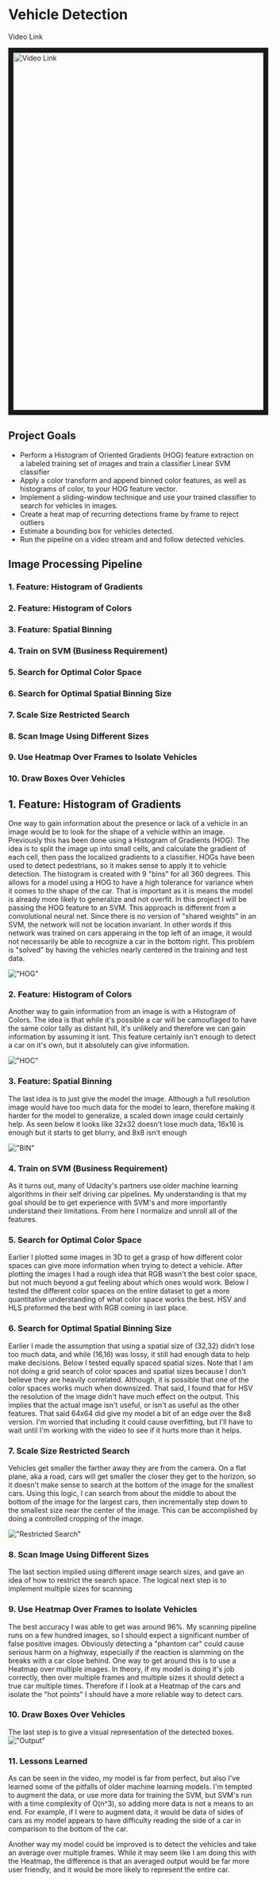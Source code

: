 # Vehicle Detection


Video Link

<a href="https://youtu.be/3MRTCJjzzek" target="_blank"><img src="http://img.youtube.com/vi/3MRTCJjzzek/0.jpg" 
alt="Video Link" width="1280" height="720" border="10" /></a>

## Project Goals

* Perform a Histogram of Oriented Gradients (HOG) feature extraction on a labeled training set of images and train a classifier Linear SVM classifier
* Apply a color transform and append binned color features, as well as histograms of color, to your HOG feature vector.
* Implement a sliding-window technique and use your trained classifier to search for vehicles in images.
* Create a heat map of recurring detections frame by frame to reject outliers
* Estimate a bounding box for vehicles detected.
* Run the pipeline on a video stream and  and follow detected vehicles.


[image1]: /markdown_images/hog.png "Histogram of Gradients"
[image2]: /markdown_images/hoc.png "Histogram of Colors"
[image3]: /markdown_images/bin.png "Spatial Binning"
[image4]: /markdown_images/search.png "Restricted Search"
[image5]: /markdown_images/output.png "Output"




## Image Processing Pipeline



### 1. Feature: Histogram of Gradients
### 2. Feature: Histogram of Colors
### 3. Feature: Spatial Binning
### 4. Train on SVM (Business Requirement)
### 5. Search for Optimal Color Space
### 6. Search for Optimal Spatial Binning Size
### 7. Scale Size Restricted Search
### 8. Scan Image Using Different Sizes
### 9. Use Heatmap Over Frames to Isolate Vehicles
### 10. Draw Boxes Over Vehicles


## 1. Feature: Histogram of Gradients

One way to gain information about the presence or lack of a vehicle in an image would be to look for the shape of a vehicle within an image. Previously this has been done using a Histogram of Gradients (HOG). The idea is to split the image up into small cells, and calculate the gradient of each cell, then pass the localized gradients to a classifier. HOGs have been used to detect pedestrians, so it makes sense to apply it to vehicle detection.
The histogram is created with 9 "bins" for all 360 degrees. This allows for a model using a HOG to have a high tolerance for variance when it comes to the shape of the car. That is important as it is means the model is already more likely to generalize and not overfit.
In this project I will be passing the HOG feature to an SVM. This approach is different from a convolutional neural net. Since there is no version of "shared weights" in an SVM, the network will not be location invariant. In other words if this network was trained on cars apperaing in the top left of an image, it would not necessarily be able to recognize a car in the bottom right. This problem is "solved" by having the vehicles nearly centered in the training and test data.


!["HOG"][image1]

### 2. Feature: Histogram of Colors

Another way to gain information from an image is with a Histogram of Colors. The idea is that while it's possible a car will be camouflaged to have the same color tally as distant hill, it's unlikely and therefore we can gain information by assuming it isnt. This feature certainly isn't enough to detect a car on it's own, but it absolutely can give information.

!["HOC"][image2]

### 3. Feature: Spatial Binning

The last idea is to just give the model the image. Although a full resolution image would have too much data for the model to learn, therefore making it harder for the model to generalize, a scaled down image could certainly help. As seen below it looks like 32x32 doesn't lose much data, 16x16 is enough but it starts to get blurry, and 8x8 isn't enough

!["BIN"][image3]

### 4. Train on SVM (Business Requirement)

As it turns out, many of Udacity's partners use older machine learning algorithms in their self driving car pipelines. My understanding is that my goal should be to get experience with SVM's and more importantly understand their limitations. From here I normalize and unroll all of the features.

### 5. Search for Optimal Color Space

Earlier I plotted some images in 3D to get a grasp of how different color spaces can give more information when trying to detect a vehicle. After plotting the images I had a rough idea that RGB wasn't the best color space, but not much beyond a gut feeling about which ones would work. Below I tested the different color spaces on the entire dataset to get a more quantitative understanding of what color space works the best. HSV and HLS preformed the best with RGB coming in last place.

### 6. Search for Optimal Spatial Binning Size

Earlier I made the assumption that using a spatial size of (32,32) didn't lose too much data, and while (16,16) was lossy, it still had enough data to help make decisions. Below I tested equally spaced spatial sizes. Note that I am not doing a grid search of color spaces and spatial sizes because I don't believe they are heavily correlated. Although, it is possible that one of the color spaces works much when downsized. That said, I found that for HSV the resolution of the image didn't have much effect on the output. This implies that the actual image isn't useful, or isn't as useful as the other features.
That said 64x64 did give my model a bit of an edge over the 8x8 version. I'm worried that including it could cause overfitting, but I'll have to wait until I'm working with the video to see if it hurts more than it helps.

### 7. Scale Size Restricted Search

Vehicles get smaller the farther away they are from the camera. On a flat plane, aka a road, cars will get smaller the closer they get to the horizon, so it doesn't make sense to search at the bottom of the image for the smallest cars. Using this logic, I can search from about the middle to about the bottom of the image for the largest cars, then incrementally step down to the smallest size near the center of the image. This can be accomplished by doing a controlled cropping of the image.

!["Restricted Search"][image4]
### 8. Scan Image Using Different Sizes

The last section implied using different image search sizes, and gave an idea of how to restrict the search space. The logical next step is to implement multiple sizes for scanning

### 9. Use Heatmap Over Frames to Isolate Vehicles

The best accuracy I was able to get was around 96%. My scanning pipeline runs on a few hundred images, so I should expect a significant number of false positive images. Obviously detecting a "phantom car" could cause serious harm on a highway, especially if the reaction is slamming on the breaks with a car close behind. One way to get around this is to use a Heatmap over multiple images. In theory, if my model is doing it's job correctly, then over multiple frames and multiple sizes it should detect a true car multiple times. Therefore if I look at a Heatmap of the cars and isolate the "hot points" I should have a more reliable way to detect cars.

### 10. Draw Boxes Over Vehicles

The last step is to give a visual representation of the detected boxes.
!["Output"][image5]

### 11. Lessons Learned

As can be seen in the video, my model is far from perfect, but also I've learned some of the pitfalls of older machine learning models. I'm tempted to augment the data, or use more data for training the SVM, but SVM's run with a time complexity of O(n^3), so adding more data is not a means to an end. For example, if I were to augment data, it would be data of sides of cars as my model appears to have difficulty reading the side of a car in comparison to the bottom of the car.

Another way my model could be improved is to detect the vehicles and take an average over multiple frames. While it may seem like I am doing this with the Heatmap, the difference is that an averaged output would be far more user friendly, and it would be more likely to represent the entire car.


